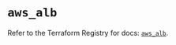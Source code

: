 # `aws_alb`

Refer to the Terraform Registry for docs: [`aws_alb`](https://registry.terraform.io/providers/hashicorp/aws/5.44.0/docs/resources/alb).
